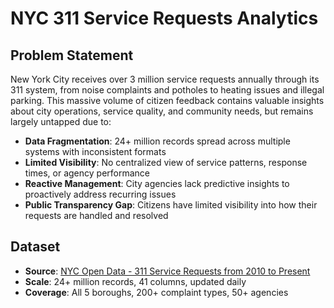 # NYC 311 Service Requests Analytics

## Problem Statement
New York City receives over 3 million service requests annually through its 311 system, from noise complaints and potholes to heating issues and illegal parking. This massive volume of citizen feedback contains valuable insights about city operations, service quality, and community needs, but remains largely untapped due to:

- **Data Fragmentation**: 24+ million records spread across multiple systems with inconsistent formats
- **Limited Visibility**: No centralized view of service patterns, response times, or agency performance  
- **Reactive Management**: City agencies lack predictive insights to proactively address recurring issues
- **Public Transparency Gap**: Citizens have limited visibility into how their requests are handled and resolved

## Dataset
- **Source**: [NYC Open Data - 311 Service Requests from 2010 to Present](https://dev.socrata.com/foundry/data.cityofnewyork.us/erm2-nwe9)
- **Scale**: 24+ million records, 41 columns, updated daily
- **Coverage**: All 5 boroughs, 200+ complaint types, 50+ agencies
